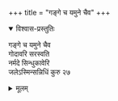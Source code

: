 +++
title = "गङ्गे च यमुने चैव"
+++


<details open><summary>विश्वास-प्रस्तुतिः</summary>

गङ्गे च यमुने चैव  
गोदावरि सरस्वति  
नर्मदे सिन्धुकावेरि  
जलेऽस्मिन्सन्निधिं कुरु २७  
</details>

<details><summary>मूलम्</summary>

गङ्गे च यमुने चैव गोदावरि सरस्वति  
नर्मदे सिन्धुकावेरि जलेऽस्मिन्सन्निधिं कुरु २७  
</details>

